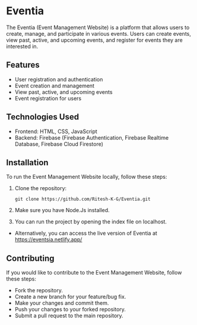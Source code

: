 # Eventia

The Eventia (Event Management Website) is a platform that allows users to create, manage, and participate in various events. Users can create events, view past, active, and upcoming events, and register for events they are interested in.

## Features

- User registration and authentication
- Event creation and management
- View past, active, and upcoming events
- Event registration for users

## Technologies Used

- Frontend: HTML, CSS, JavaScript
- Backend: Firebase (Firebase Authentication, Firebase Realtime Database, Firebase Cloud Firestore)

## Installation

To run the Event Management Website locally, follow these steps:

1. Clone the repository:

   ```shell
   git clone https://github.com/Ritesh-K-G/Eventia.git
2. Make sure you have Node.Js installed.
3. You can run the project by opening the index file on localhost.

- Alternatively, you can access the live version of Eventia at https://eventsia.netlify.app/
  
## Contributing

If you would like to contribute to the Event Management Website, follow these steps:

- Fork the repository.
- Create a new branch for your feature/bug fix.
- Make your changes and commit them.
- Push your changes to your forked repository.
- Submit a pull request to the main repository.
